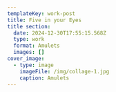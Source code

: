 ```yaml
---
templateKey: work-post
title: Five in your Eyes
title section:
  date: 2024-12-30T17:55:15.568Z
  type: work
  format: Amulets
  images: []
cover_image:
  - type: image
    imageFile: /img/collage-1.jpg
    caption: Amulets
---
```

